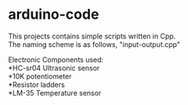 # arduino-code
This projects contains simple scripts written in Cpp.<br>
The naming scheme is as follows, "input-output.cpp"

Electronic Components used:
  <br>*HC-sr04 Ultrasonic sensor
  <br>*10K potentiometer
  <br>*Resistor ladders
  <br>*LM-35 Temperature sensor
